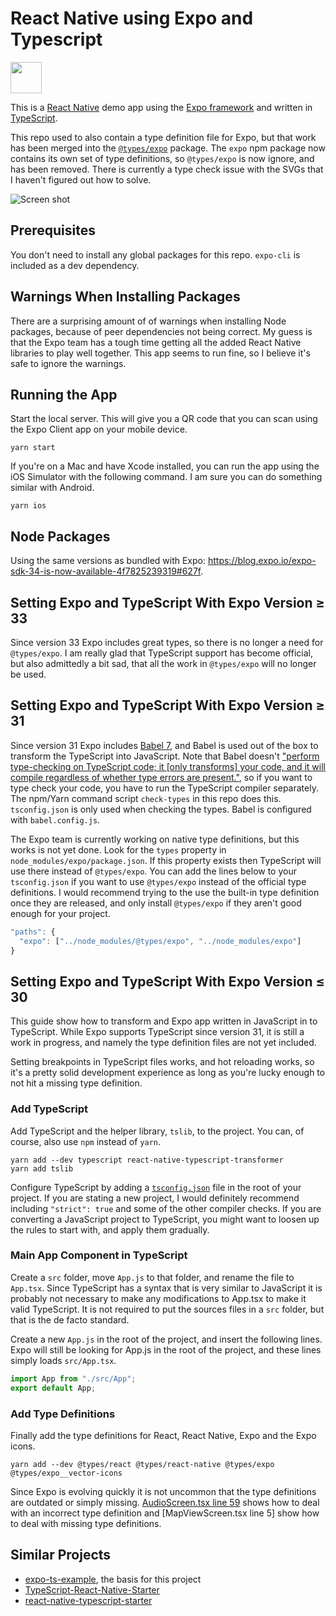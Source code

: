 # React Native using Expo and Typescript

<img src="https://github.com/janaagaard75/expo-and-typescript/raw/master/assets/app-icon.png" height="50">

This is a [React Native](https://facebook.github.io/react-native/) demo app using the [Expo framework](https://expo.io) and written in [TypeScript](http://www.typescriptlang.org).

This repo used to also contain a type definition file for Expo, but that work has been merged into the [`@types/expo`](https://github.com/DefinitelyTyped/DefinitelyTyped/tree/master/types/expo) package. The `expo` npm package now contains its own set of type definitions, so `@types/expo` is now ignore, and has been removed. There is currently a type check issue with the SVGs that I haven't figured out how to solve.

![Screen shot](https://github.com/janaagaard75/expo-and-typescript/raw/master/screen-shot.png)

## Prerequisites

You don't need to install any global packages for this repo. `expo-cli` is included as a dev dependency.

## Warnings When Installing Packages

There are a surprising amount of of warnings when installing Node packages, because of peer dependencies not being correct. My guess is that the Expo team has a tough time getting all the added React Native libraries to play well together. This app seems to run fine, so I believe it's safe to ignore the warnings.

## Running the App

Start the local server. This will give you a QR code that you can scan using the Expo Client app on your mobile device.

```shell
yarn start
```

If you're on a Mac and have Xcode installed, you can run the app using the iOS Simulator with the following command. I am sure you can do something similar with Android.

```shell
yarn ios
```

## Node Packages

Using the same versions as bundled with Expo: <https://blog.expo.io/expo-sdk-34-is-now-available-4f7825239319#627f>.

## Setting Expo and TypeScript With Expo Version &ge; 33

Since version 33 Expo includes great types, so there is no longer a need for `@types/expo`. I am really glad that TypeScript support has become official, but also admittedly a bit sad, that all the work in `@types/expo` will no longer be used.

## Setting Expo and TypeScript With Expo Version &ge; 31

Since version 31 Expo includes [Babel 7](https://babeljs.io), and Babel is used out of the box to transform the TypeScript into JavaScript. Note that Babel doesn't ["perform type-checking on TypeScript code; it [only transforms] your code, and it will compile regardless of whether type errors are present."](https://blogs.msdn.microsoft.com/typescript/2018/08/27/typescript-and-babel-7/), so if you want to type check your code, you have to run the TypeScript compiler separately. The npm/Yarn command script `check-types` in this repo does this. `tsconfig.json` is only used when checking the types. Babel is configured with `babel.config.js`.

The Expo team is currently working on native type definitions, but this works is not yet done. Look for the `types` property in `node_modules/expo/package.json`. If this property exists then TypeScript will use there instead of `@types/expo`. You can add the lines below to your `tsconfig.json` if you want to use `@types/expo` instead of the official type definitions. I would recommend trying to the use the built-in type definition once they are released, and only install `@types/expo` if they aren't good enough for your project.

```javascript
"paths": {
  "expo": ["../node_modules/@types/expo", "../node_modules/expo"]
}
```

## Setting Expo and TypeScript With Expo Version &le; 30

This guide show how to transform and Expo app written in JavaScript in to TypeScript. While Expo supports TypeScript since version 31, it is still a work in progress, and namely the type definition files are not yet included.

Setting breakpoints in TypeScript files works, and hot reloading works, so it's a pretty solid development experience as long as you're lucky enough to not hit a missing type definition.

### Add TypeScript

Add TypeScript and the helper library, `tslib`, to the project. You can, of course, also use `npm` instead of `yarn`.

```shell
yarn add --dev typescript react-native-typescript-transformer
yarn add tslib
```

Configure TypeScript by adding a [`tsconfig.json`](https://github.com/janaagaard75/expo-and-typescript/blob/master/tsconfig.json) file in the root of your project. If you are stating a new project, I would definitely recommend including `"strict": true` and some of the other compiler checks. If you are converting a JavaScript project to TypeScript, you might want to loosen up the rules to start with, and apply them gradually.

### Main App Component in TypeScript

Create a `src` folder, move `App.js` to that folder, and rename the file to `App.tsx`. Since TypeScript has a syntax that is very similar to JavaScript it is probably not necessary to make any modifications to App.tsx to make it valid TypeScript. It is not required to put the sources files in a `src` folder, but that is the de facto standard.

Create a new `App.js` in the root of the project, and insert the following lines. Expo will still be looking for App.js in the root of the project, and these lines simply loads `src/App.tsx`.

```javascript
import App from "./src/App";
export default App;
```

### Add Type Definitions

Finally add the type definitions for React, React Native, Expo and the Expo icons.

```shell
yarn add --dev @types/react @types/react-native @types/expo @types/expo__vector-icons
```

Since Expo is evolving quickly it is not uncommon that the type definitions are outdated or simply missing. [AudioScreen.tsx line 59](https://github.com/janaagaard75/expo-and-typescript/blob/master/src/AudioScreen.tsx#L59) shows how to deal with an incorrect type definition and [MapViewScreen.tsx line 5] show how to deal with missing type definitions.

## Similar Projects

- [expo-ts-example](https://github.com/dalcib/expo-ts-example), the basis for this project
- [TypeScript-React-Native-Starter](https://github.com/Microsoft/TypeScript-React-Native-Starter)
- [react-native-typescript-starter](https://github.com/cbrevik/react-native-typescript-starter)
